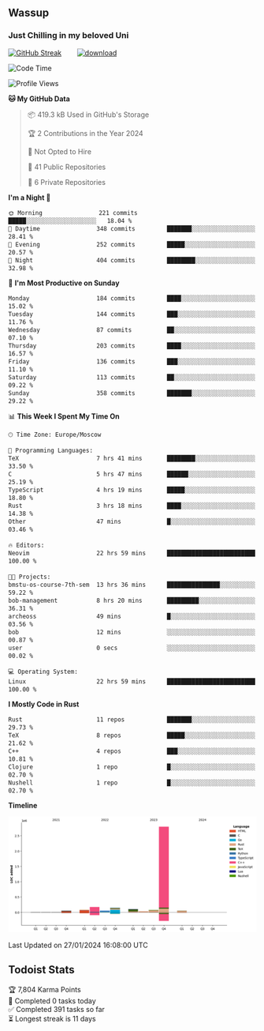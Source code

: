## Wassup 
### Just Chilling in my beloved Uni 

<!--
-->

[![GitHub Streak](http://github-readme-streak-stats.herokuapp.com?user=archeoss&theme=shades-of-purple&hide_border=true&date_format=j%20M%5B%20Y%5D)](https://git.io/streak-stats)&nbsp;&nbsp;&nbsp;&nbsp;&nbsp;&nbsp;&nbsp;&nbsp;[![download](https://user-images.githubusercontent.com/68448737/147796309-d8b65b1d-4dde-40d9-b03a-2b42aaa6cd43.jpeg)
](http://bmstu.ru/)

<!--START_SECTION:waka-->
![Code Time](http://img.shields.io/badge/Code%20Time-2%2C421%20hrs%2051%20mins-blue)

![Profile Views](http://img.shields.io/badge/Profile%20Views-27-blue)

**🐱 My GitHub Data** 

> 📦 419.3 kB Used in GitHub's Storage 
 > 
> 🏆 2 Contributions in the Year 2024
 > 
> 🚫 Not Opted to Hire
 > 
> 📜 41 Public Repositories 
 > 
> 🔑 6 Private Repositories 
 > 
**I'm a Night 🦉** 

```text
🌞 Morning                221 commits         █████░░░░░░░░░░░░░░░░░░░░   18.04 % 
🌆 Daytime                348 commits         ███████░░░░░░░░░░░░░░░░░░   28.41 % 
🌃 Evening                252 commits         █████░░░░░░░░░░░░░░░░░░░░   20.57 % 
🌙 Night                  404 commits         ████████░░░░░░░░░░░░░░░░░   32.98 % 
```
📅 **I'm Most Productive on Sunday** 

```text
Monday                   184 commits         ████░░░░░░░░░░░░░░░░░░░░░   15.02 % 
Tuesday                  144 commits         ███░░░░░░░░░░░░░░░░░░░░░░   11.76 % 
Wednesday                87 commits          ██░░░░░░░░░░░░░░░░░░░░░░░   07.10 % 
Thursday                 203 commits         ████░░░░░░░░░░░░░░░░░░░░░   16.57 % 
Friday                   136 commits         ███░░░░░░░░░░░░░░░░░░░░░░   11.10 % 
Saturday                 113 commits         ██░░░░░░░░░░░░░░░░░░░░░░░   09.22 % 
Sunday                   358 commits         ███████░░░░░░░░░░░░░░░░░░   29.22 % 
```


📊 **This Week I Spent My Time On** 

```text
🕑︎ Time Zone: Europe/Moscow

💬 Programming Languages: 
TeX                      7 hrs 41 mins       ████████░░░░░░░░░░░░░░░░░   33.50 % 
C                        5 hrs 47 mins       ██████░░░░░░░░░░░░░░░░░░░   25.19 % 
TypeScript               4 hrs 19 mins       █████░░░░░░░░░░░░░░░░░░░░   18.80 % 
Rust                     3 hrs 18 mins       ████░░░░░░░░░░░░░░░░░░░░░   14.38 % 
Other                    47 mins             █░░░░░░░░░░░░░░░░░░░░░░░░   03.46 % 

🔥 Editors: 
Neovim                   22 hrs 59 mins      █████████████████████████   100.00 % 

🐱‍💻 Projects: 
bmstu-os-course-7th-sem  13 hrs 36 mins      ███████████████░░░░░░░░░░   59.22 % 
bob-management           8 hrs 20 mins       █████████░░░░░░░░░░░░░░░░   36.31 % 
archeoss                 49 mins             █░░░░░░░░░░░░░░░░░░░░░░░░   03.56 % 
bob                      12 mins             ░░░░░░░░░░░░░░░░░░░░░░░░░   00.87 % 
user                     0 secs              ░░░░░░░░░░░░░░░░░░░░░░░░░   00.02 % 

💻 Operating System: 
Linux                    22 hrs 59 mins      █████████████████████████   100.00 % 
```

**I Mostly Code in Rust** 

```text
Rust                     11 repos            ███████░░░░░░░░░░░░░░░░░░   29.73 % 
TeX                      8 repos             █████░░░░░░░░░░░░░░░░░░░░   21.62 % 
C++                      4 repos             ███░░░░░░░░░░░░░░░░░░░░░░   10.81 % 
Clojure                  1 repo              █░░░░░░░░░░░░░░░░░░░░░░░░   02.70 % 
Nushell                  1 repo              █░░░░░░░░░░░░░░░░░░░░░░░░   02.70 % 
```



**Timeline**

![Lines of Code chart](https://raw.githubusercontent.com/archeoss/archeoss/master/assets/bar_graph.png)


 Last Updated on 27/01/2024 16:08:00 UTC
<!--END_SECTION:waka-->

## Todoist Stats

<!-- TODO-IST:START -->
🏆  7,804 Karma Points           
🌸  Completed 0 tasks today           
✅  Completed 391 tasks so far           
⏳  Longest streak is 11 days
<!-- TODO-IST:END -->
